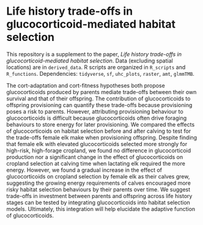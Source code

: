 # Life history trade-offs in glucocorticoid-mediated habitat selection

This repository is a supplement to the paper, _Life history trade-offs in glucocorticoid-mediated habitat selection_. Data (excluding spatial locations) are in `derived_data`. R scripts are organized in `R_scripts` and `R_functions`. Dependencies: `tidyverse`, `sf`, `uhc_plots`, `raster`, `amt`, `glmmTMB`.

The cort-adaptation and cort-fitness hypotheses both propose glucocorticoids produced by parents mediate trade-offs between their own survival and that of their offspring. The contribution of glucocorticoids to offspring provisioning can quantify these trade-offs because provisioning poses a risk to parents. However, attributing provisioning behaviour to glucocorticoids is difficult because glucocorticoids often drive foraging behaviours to store energy for later provisioning. We compared the effects of glucocorticoids on habitat selection before and after calving to test for the trade-offs female elk make when provisioning offspring. Despite finding that female elk with elevated glucocorticoids selected more strongly for high-risk, high-forage cropland, we found no difference in glucocorticoid production nor a significant change in the effect of glucocorticoids on cropland selection at calving time when lactating elk required the more energy. However, we found a gradual increase in the effect of glucocorticoids on cropland selection by female elk as their calves grew, suggesting the growing energy requirements of calves encouraged more risky habitat selection behaviours by their parents over time. We suggest trade-offs in investment between parents and offspring across life history stages can be tested by integrating glucocorticoids into habitat selection models. Ultimately, this integration will help elucidate the adaptive function of glucocorticoids.
